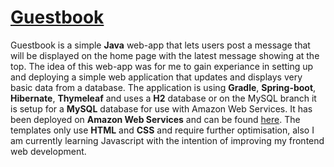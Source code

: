<a href="http://guestbook-env.eu-west-2.elasticbeanstalk.com/"><h1>Guestbook</h1></a>
<p>Guestbook is a simple <b>Java</b> web-app that lets users post a message that will be displayed on the home page with the latest message showing at the top.
The idea of this web-app was for me to gain experiance in setting up and deploying a simple web application that updates and displays very basic data from a database.
The application is using <b>Gradle</b>, <b>Spring-boot</b>, <b>Hibernate</b>, <b>Thymeleaf</b> and uses a <b>H2</b> database or on the MySQL branch it is setup for a <b>MySQL</b> database for use with Amazon Web Services. It has been deployed on <b>Amazon Web Services</b> and can be found <a href="http://guestbook-env.eu-west-2.elasticbeanstalk.com/">here</a>. The templates only use <b>HTML</b> and <b>CSS</b> 
and require further optimisation, also I am currently learning Javascript with the intention of improving my frontend web development.</p>

